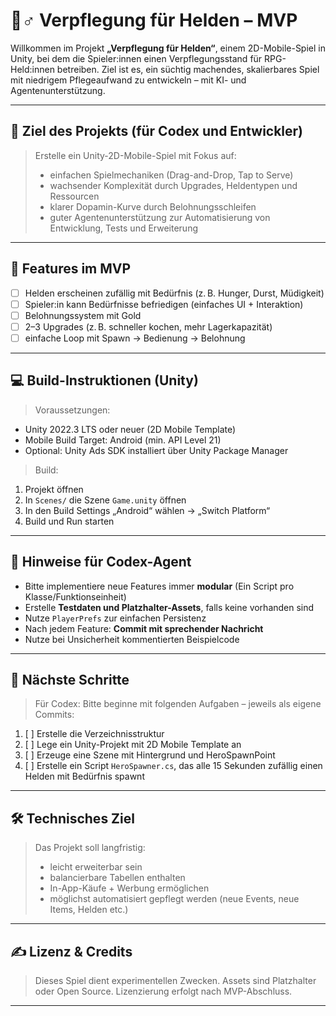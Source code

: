 # 🧙‍‍♂️ Verpflegung für Helden – MVP

Willkommen im Projekt **„Verpflegung für Helden“**, einem 2D-Mobile-Spiel in Unity, bei dem die Spieler:innen einen Verpflegungsstand für RPG-Held:innen betreiben. Ziel ist es, ein süchtig machendes, skalierbares Spiel mit niedrigem Pflegeaufwand zu entwickeln – mit KI- und Agentenunterstützung.

---

## 🎯 Ziel des Projekts (für Codex und Entwickler)

> Erstelle ein Unity-2D-Mobile-Spiel mit Fokus auf:
> - einfachen Spielmechaniken (Drag-and-Drop, Tap to Serve)
> - wachsender Komplexität durch Upgrades, Heldentypen und Ressourcen
> - klarer Dopamin-Kurve durch Belohnungsschleifen
> - guter Agentenunterstützung zur Automatisierung von Entwicklung, Tests und Erweiterung



---

## 🔧 Features im MVP

- [ ] Helden erscheinen zufällig mit Bedürfnis (z. B. Hunger, Durst, Müdigkeit)
- [ ] Spieler:in kann Bedürfnisse befriedigen (einfaches UI + Interaktion)
- [ ] Belohnungssystem mit Gold
- [ ] 2–3 Upgrades (z. B. schneller kochen, mehr Lagerkapazität)
- [ ] einfache Loop mit Spawn → Bedienung → Belohnung

---

## 💻 Build-Instruktionen (Unity)

> Voraussetzungen:
- Unity 2022.3 LTS oder neuer (2D Mobile Template)
- Mobile Build Target: Android (min. API Level 21)
- Optional: Unity Ads SDK installiert über Unity Package Manager

> Build:
1. Projekt öffnen
2. In `Scenes/` die Szene `Game.unity` öffnen
3. In den Build Settings „Android“ wählen → „Switch Platform“
4. Build und Run starten

---

## 🤖 Hinweise für Codex-Agent

- Bitte implementiere neue Features immer **modular** (Ein Script pro Klasse/Funktionseinheit)
- Erstelle **Testdaten und Platzhalter-Assets**, falls keine vorhanden sind
- Nutze `PlayerPrefs` zur einfachen Persistenz
- Nach jedem Feature: **Commit mit sprechender Nachricht**
- Nutze bei Unsicherheit kommentierten Beispielcode

---

## 📌 Nächste Schritte

> Für Codex: Bitte beginne mit folgenden Aufgaben – jeweils als eigene Commits:

1. [ ] Erstelle die Verzeichnisstruktur
2. [ ] Lege ein Unity-Projekt mit 2D Mobile Template an
3. [ ] Erzeuge eine Szene mit Hintergrund und HeroSpawnPoint
4. [ ] Erstelle ein Script `HeroSpawner.cs`, das alle 15 Sekunden zufällig einen Helden mit Bedürfnis spawnt

---

## 🛠️ Technisches Ziel

> Das Projekt soll langfristig:
> - leicht erweiterbar sein
> - balancierbare Tabellen enthalten
> - In-App-Käufe + Werbung ermöglichen
> - möglichst automatisiert gepflegt werden (neue Events, neue Items, Helden etc.)

---

## ✍️ Lizenz & Credits

> Dieses Spiel dient experimentellen Zwecken. Assets sind Platzhalter oder Open Source. Lizenzierung erfolgt nach MVP-Abschluss.

---
